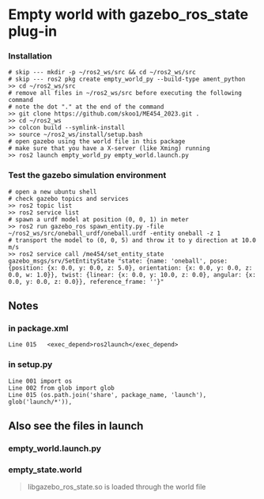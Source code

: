# Empty world with gazebo_ros_state plug-in
### Installation
```
# skip --- mkdir -p ~/ros2_ws/src && cd ~/ros2_ws/src
# skip --- ros2 pkg create empty_world_py --build-type ament_python
>> cd ~/ros2_ws/src
# remove all files in ~/ros2_ws/src before executing the following command
# note the dot "." at the end of the command
>> git clone https://github.com/skoo1/ME454_2023.git .
>> cd ~/ros2_ws
>> colcon build --symlink-install
>> source ~/ros2_ws/install/setup.bash
# open gazebo using the world file in this package
# make sure that you have a X-server (like Xming) running
>> ros2 launch empty_world_py empty_world.launch.py
```
### Test the gazebo simulation environment
```
# open a new ubuntu shell
# check gazebo topics and services
>> ros2 topic list
>> ros2 service list
# spawn a urdf model at position (0, 0, 1) in meter
>> ros2 run gazebo_ros spawn_entity.py -file ~/ros2_ws/src/oneball_urdf/oneball.urdf -entity oneball -z 1
# transport the model to (0, 0, 5) and throw it to y direction at 10.0 m/s
>> ros2 service call /me454/set_entity_state gazebo_msgs/srv/SetEntityState "state: {name: 'oneball', pose: {position: {x: 0.0, y: 0.0, z: 5.0}, orientation: {x: 0.0, y: 0.0, z: 0.0, w: 1.0}}, twist: {linear: {x: 0.0, y: 10.0, z: 0.0}, angular: {x: 0.0, y: 0.0, z: 0.0}}, reference_frame: ''}"

```


## Notes
### in package.xml
```
Line 015   <exec_depend>ros2launch</exec_depend>
```
### in setup.py
```
Line 001 import os
Line 002 from glob import glob
Line 015 (os.path.join('share', package_name, 'launch'), glob('launch/*')),
```
## Also see the files in launch
### empty_world.launch.py
### empty_state.world
> libgazebo_ros_state.so is loaded through the world file
